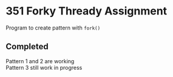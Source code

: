 # 351 Forky Thready Assignment
Program to create pattern with `fork()`   

## Completed
Pattern 1 and 2 are working  
Pattern 3 still work in progress

